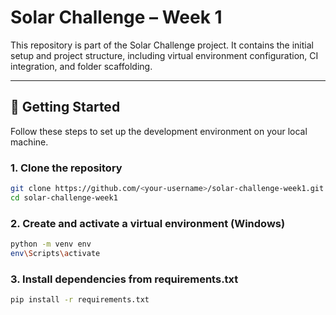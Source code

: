 # Solar Challenge – Week 1

This repository is part of the Solar Challenge project. It contains the initial setup and project structure, including virtual environment configuration, CI integration, and folder scaffolding.

---

## 🚀 Getting Started

Follow these steps to set up the development environment on your local machine.

### 1. Clone the repository


```bash
git clone https://github.com/<your-username>/solar-challenge-week1.git
cd solar-challenge-week1
```
### 2. Create and activate a virtual environment (Windows)

```bash
python -m venv env
env\Scripts\activate
```
### 3. Install dependencies from requirements.txt

```bash
pip install -r requirements.txt
```

